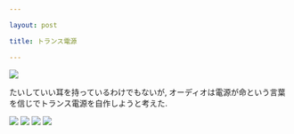 ```yaml
---

layout: post

title: トランス電源

---
```


<img src="https://gakuseishitsu.github.io/images/power_supply/ps1.jpg">

たいしていい耳を持っているわけでもないが, オーディオは電源が命という言葉を信じでトランス電源を自作しようと考えた.  

<img src="https://gakuseishitsu.github.io/images/power_supply/ps2.jpg">
<img src="https://gakuseishitsu.github.io/images/power_supply/ps3.jpg">
<img src="https://gakuseishitsu.github.io/images/power_supply/ps4.jpg">
<img src="https://gakuseishitsu.github.io/images/power_supply/ps5.jpg">
